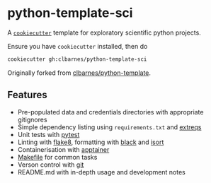 # python-template-sci

A [`cookiecutter`](https://github.com/cookiecutter/cookiecutter) template for exploratory scientific python projects.

Ensure you have `cookiecutter` installed, then do

```sh
cookiecutter gh:clbarnes/python-template-sci
```

Originally forked from [clbarnes/python-template](https://github.com/clbarnes/python-template).

## Features

- Pre-populated data and credentials directories with appropriate gitignores
- Simple dependency listing using `requirements.txt` and [extreqs](https://pypi.org/project/extreqs/)
- Unit tests with [pytest](https://docs.pytest.org/)
- Linting with [flake8](https://pypi.org/project/flake8/), formatting with [black](https://pypi.org/project/black/) and [isort](https://pypi.org/project/isort/)
- Containerisation with [apptainer](https://apptainer.org/docs/user/main/introduction.html)
- [Makefile](https://www.gnu.org/software/make/) for common tasks
- Verson control with [git](https://git-scm.com/)
- README.md with in-depth usage and development notes
